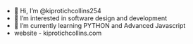 - 👋 Hi, I’m @kiprotichcollins254 
- 👀 I’m interested in software design and development
- 🌱 I’m currently learning PYTHON and Advanced Javascript
- website - kiprotichcollins.com

<!---
kiprotichcollins254/kiprotichcollins254 is a ✨ special ✨ repository because its `README.md` (this file) appears on your GitHub profile.
You can click the Preview link to take a look at your changes.
--->
